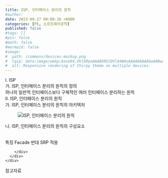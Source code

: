 ```yaml
---
title: ISP, 인터페이스 분리의 원칙
#author: 
date: 2023-09-27 00:00:10 +0800
categories: [PE, 소프트웨어공학]
published: false
#tags: []
#pin: false
#math: false
#mermaid: false
#image:
#  path: /commons/devices-mockup.png
#  lqip: data:image/webp;base64,UklGRpoAAABXRUJQVlA4WAoAAAAQAAAADwAABwAAQUxQSDIAAAARL0AmbZurmr57yyIiqE8oiG0bejIYEQTgqiDA9vqnsUSI6H+oAERp2HZ65qP/VIAWAFZQOCBCAAAA8AEAnQEqEAAIAAVAfCWkAALp8sF8rgRgAP7o9FDvMCkMde9PK7euH5M1m6VWoDXf2FkP3BqV0ZYbO6NA/VFIAAAA
#  alt: Responsive rendering of Chirpy theme on multiple devices.
---
```


<div class="post-wrap">
  <div class="para">
    <div class="para-title">
      I. ISP
    </div>
    <div class="para-cntnt">
      <div class="para">
        <div class="para-title">
          가. ISP, 인터페이스 분리의 원칙의 정의
        </div>
        <div class="para-cntnt">
            하나의 일반적 인터페이스보다 구체적인 여러 인터페이스 분리하는 원칙
        </div>
      </div>
    </div>
  </div>
  
  <div class="para">
    <div class="para-title">
      II. ISP, 인터페이스 분리의 원칙
    </div>
    <div class="para-cntnt">
      <div class="para">
        <div class="para-title">
          가. ISP, 인터페이스 분리의 원칙의 아키텍처
        </div>
        <div class="para-cntnt">
          <figure class="post-figure">
            <img src="/assets/img/posts/ISP,-인터페이스-분리의-원칙.png" alt="ISP, 인터페이스 분리의 원칙">
<!--            <figcaption>Source: Unveiling the Metaverse: Exploring Emerging Trends, Multifaceted Perspectives, and Future Challenges</figcaption>-->
          </figure>
        </div>
      </div>
      <div class="para">
        <div class="para-title">
          나. ISP, 인터페이스 분리의 원칙의 구성요소
        </div>
        <div class="para-cntnt">
          <table class="post-table">
          </table>
          특징
  Facade 반대
  SRP 적용

        </div>
      </div>
    </div>
  </div>

  <div class="refr-wrap">
    <div class="refr-title">
        참고자료
    </div>
    <ol class="refr-list">
    <!--    <li>(나현식, 최대선) <a target="_blank" href="https://scienceon.kisti.re.kr/commons/util/originalView.do?cn=JAKO202225948430499&oCn=JAKO202225948430499&dbt=JAKO&journal=NJOU00291864">메타버스 보안 위협 요소 및 대응 방안 검토</a></li>-->
    <!--    <li>(M. Uddin, S. Manickam, H. Ullah, M. Obaidat and A. Dandoush) <a target="_blank" href="https://ieeexplore.ieee.org/abstract/document/10138386">Unveiling the Metaverse: Exploring Emerging Trends, Multifaceted Perspectives, and Future Challenges</a></li>-->
    </ol>
  </div>
</div>
